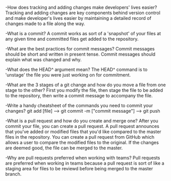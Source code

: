 -How does tracking and adding changes make developers' lives easier?
Tracking and adding changes are key components behind version control and make developer's lives easier by maintaining a detailed record of changes made to a file along the way.  

-What is a commit?
A commit works as sort of a 'snapshot' of your files at any given time and committed files get added to the repository. 

-What are the best practices for commit messages?
Commit messages should be short and written in present tense. Commit messages should explain what was changed and why.

-What does the HEAD^ argument mean?
The HEAD^ command is to 'unstage' the file you were just working on for commitment. 

-What are the 3 stages of a git change and how do you move a file from 
one stage to the other?
First you modify the file, then stage the file to be added to the repository, then write a commit message to accompany the file.

-Write a handy cheatsheet of the commands you need to commit your changes?
git add [file] --> git commit -m ["commit message"] --> git push

-What is a pull request and how do you create and merge one?
After you commit your file, you can create a pull request. A pull request announces that you've added or modified files that you'd like compared to the master files in the repository. You can create a pull request from GitHub which allows a user to compare the modified files to the original. If the changes are deemed good, the file can be merged to the master.

-Why are pull requests preferred when working with teams?
Pull requests are preferred when working in teams because a pull request is sort of like a staging area for files to be reviewd before being merged to the master branch.  